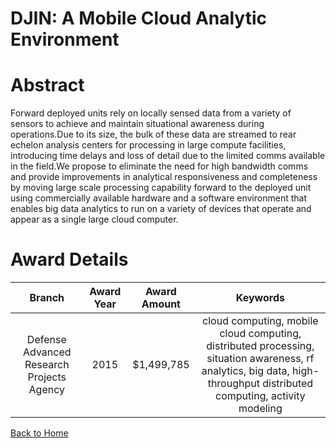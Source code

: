 
DJIN: A Mobile Cloud Analytic Environment
=========================================

# Abstract


Forward deployed units rely on locally sensed data from a variety of sensors to achieve and maintain situational awareness during operations.Due to its size, the bulk of these data are streamed to rear echelon analysis centers for processing in large compute facilities, introducing time delays and loss of detail due to the limited comms available in the field.We propose to eliminate the need for high bandwidth comms and provide improvements in analytical responsiveness and completeness by moving large scale processing capability forward to the deployed unit using commercially available hardware and a software environment that enables big data analytics to run on a variety of devices that operate and appear as a single large cloud computer.  

# Award Details

|Branch|Award Year|Award Amount|Keywords|
| :---: | :---: | :---: | :---: |
|Defense Advanced Research Projects Agency|2015|$1,499,785|cloud computing, mobile cloud computing, distributed processing, situation awareness, rf analytics, big data, high-throughput distributed computing, activity modeling|
  
  


[Back to Home](https://github.com/chrischow/dod_sbir_awards/Reports/CC/#1207)